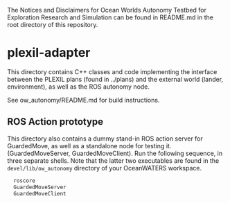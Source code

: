 The Notices and Disclaimers for Ocean Worlds Autonomy Testbed for Exploration
Research and Simulation can be found in README.md in the root directory of
this repository.

plexil-adapter
==============

This directory contains C++ classes and code implementing the interface between
the PLEXIL plans (found in ../plans) and the external world (lander,
environment), as well as the ROS autonomy node.

See ow_autonomy/README.md for build instructions.

ROS Action prototype
--------------------

This directory also contains a dummy stand-in ROS action server for GuardedMove,
as well as a standalone node for testing it.  (GuardedMoveServer,
GuardedMoveClient).  Run the following sequence, in three separate shells.  Note
that the latter two executables are found in the `devel/lib/ow_autonomy` directory
of your OceanWATERS workspace.


```bash
  roscore
  GuardedMoveServer
  GuardedMoveClient
  ```
